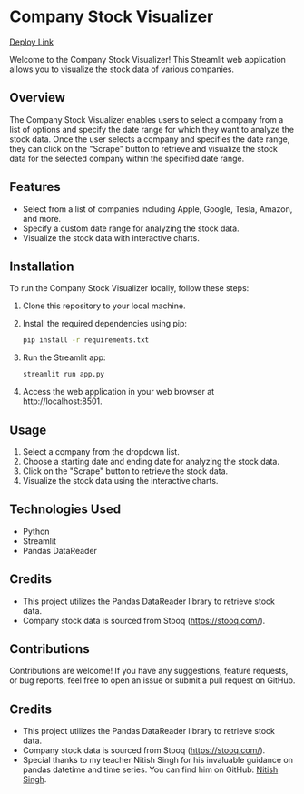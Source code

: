 
# Company Stock Visualizer

[Deploy Link]('https://company-stock-visualizer-c2s3sep8e5amud7cpqtkjk.streamlit.app/)

Welcome to the Company Stock Visualizer! This Streamlit web application allows you to visualize the stock data of various companies.

## Overview

The Company Stock Visualizer enables users to select a company from a list of options and specify the date range for which they want to analyze the stock data. Once the user selects a company and specifies the date range, they can click on the "Scrape" button to retrieve and visualize the stock data for the selected company within the specified date range.

## Features

- Select from a list of companies including Apple, Google, Tesla, Amazon, and more.
- Specify a custom date range for analyzing the stock data.
- Visualize the stock data with interactive charts.

## Installation

To run the Company Stock Visualizer locally, follow these steps:

1. Clone this repository to your local machine.

2. Install the required dependencies using pip:

   ```bash
   pip install -r requirements.txt
   ```

3. Run the Streamlit app:

   ```bash
   streamlit run app.py
   ```

4. Access the web application in your web browser at http://localhost:8501.

## Usage

1. Select a company from the dropdown list.
2. Choose a starting date and ending date for analyzing the stock data.
3. Click on the "Scrape" button to retrieve the stock data.
4. Visualize the stock data using the interactive charts.

## Technologies Used

- Python
- Streamlit
- Pandas DataReader

## Credits

- This project utilizes the Pandas DataReader library to retrieve stock data.
- Company stock data is sourced from Stooq (https://stooq.com/).

## Contributions

Contributions are welcome! If you have any suggestions, feature requests, or bug reports, feel free to open an issue or submit a pull request on GitHub.

## Credits

- This project utilizes the Pandas DataReader library to retrieve stock data.
- Company stock data is sourced from Stooq (https://stooq.com/).
- Special thanks to my teacher Nitish Singh for his invaluable guidance on pandas datetime and time series. You can find him on GitHub: [Nitish Singh](https://github.com/campusx-official).
